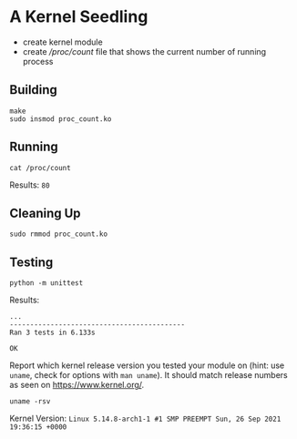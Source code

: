 # A Kernel Seedling

- create kernel module
- create _/proc/count_ file that shows the current number of running process

## Building

```shell
make
sudo insmod proc_count.ko
```

## Running

```shell
cat /proc/count
```

Results: `80`

## Cleaning Up

```shell
sudo rmmod proc_count.ko
```

## Testing

```shell
python -m unittest
```

Results:

```
...
-------------------------------------------
Ran 3 tests in 6.133s

OK
```

Report which kernel release version you tested your module on
(hint: use `uname`, check for options with `man uname`).
It should match release numbers as seen on https://www.kernel.org/.

```shell
uname -rsv
```

Kernel Version: `Linux 5.14.8-arch1-1 #1 SMP PREEMPT Sun, 26 Sep 2021 19:36:15 +0000`

